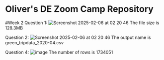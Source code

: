 # Oliver's DE Zoom Camp Repository


#Week 2
Question 1:
![Screenshot 2025-02-06 at 02 20 46](https://github.com/user-attachments/assets/fe6323ad-150d-462c-bf6f-58bcbbf2bee1)
The file size is 128.3MB 

Question 2: 
![Screenshot 2025-02-06 at 02 20 46](https://github.com/user-attachments/assets/828a1a24-72eb-43ce-aa89-40defcaa2c40)
The output name is green_tripdata_2020-04.csv

Question 4:
![image](https://github.com/user-attachments/assets/e5d3c191-1bd6-43ac-964a-a15d350d7f72)
The number of rows is 1734051
